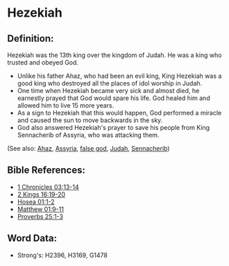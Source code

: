 # Hezekiah #

## Definition: ##

Hezekiah was the 13th king over the kingdom of Judah. He was a king who trusted and obeyed God.

* Unlike his father Ahaz, who had been an evil king, King Hezekiah was a good king who destroyed all the places of idol worship in Judah.
* One time when Hezekiah became very sick and almost died, he earnestly prayed that God would spare his life. God healed him and allowed him to live 15 more years.
* As a sign to Hezekiah that this would happen, God performed a miracle and caused the sun to move backwards in the sky.
* God also answered Hezekiah's prayer to save his people from King Sennacherib of Assyria, who was attacking them.

(See also: [Ahaz](../names/ahaz.md), [Assyria](../names/assyria.md), [false god](../kt/falsegod.md), [Judah](../names/judah.md), [Sennacherib](../names/sennacherib.md))

## Bible References: ##

* [1 Chronicles 03:13-14](rc://en/tn/help/1ch/03/13)
* [2 Kings 16:19-20](rc://en/tn/help/2ki/16/19)
* [Hosea 01:1-2](rc://en/tn/help/hos/01/01)
* [Matthew 01:9-11](rc://en/tn/help/mat/01/09)
* [Proverbs 25:1-3](rc://en/tn/help/pro/25/01)

## Word Data: ##

* Strong's: H2396, H3169, G1478
